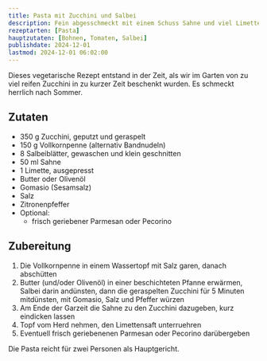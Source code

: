 ```yaml
---
title: Pasta mit Zucchini und Salbei
description: Fein abgesschmeckt mit einem Schuss Sahne und viel Limettensaft
rezeptarten: [Pasta]
hauptzutaten: [Bohnen, Tomaten, Salbei]
publishdate: 2024-12-01
lastmod: 2024-12-01 06:02:00
---
```


Dieses vegetarische Rezept entstand in der Zeit, als wir im Garten von zu viel reifen Zucchini in zu kurzer Zeit beschenkt wurden. Es schmeckt herrlich nach Sommer.


## Zutaten

- 350 g Zucchini, geputzt und geraspelt
- 150 g Vollkornpenne (alternativ Bandnudeln)
- 8 Salbeiblätter, gewaschen und klein geschnitten
- 50 ml Sahne
- 1 Limette, ausgepresst
- Butter oder Olivenöl
- Gomasio (Sesamsalz)
- Salz
- Zitronenpfeffer 
- Optional:
  - frisch geriebener Parmesan oder Pecorino


## Zubereitung

1. Die Vollkornpenne in einem Wassertopf mit Salz garen, danach abschütten
2. Butter (und/oder Olivenöl) in einer beschichteten Pfanne erwärmen, Salbei darin andünsten, dann die geraspelten Zucchini für 5 Minuten mitdünsten, mit Gomasio, Salz und Pfeffer würzen
3. Am Ende der Garzeit die Sahne zu den Zucchini dazugeben, kurz eindicken lassen
4. Topf vom Herd nehmen, den Limettensaft unterruehren
5. Eventuell frisch geriebenenen Parmesan oder Pecorino darübergeben


Die Pasta reicht für zwei Personen als Hauptgericht.
